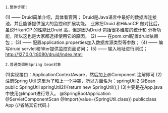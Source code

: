     1.整体步骤：
(1) —— Druid简单介绍，具体看官网；
Druid是Java语言中最好的数据库连接池，并且能够提供强大的监控和扩展功能。
业界把Druid 和HikariCP 做对比后，虽说HikariCP 的性能比Druid 高，但是因为Druid 包括很多维度的统计和
分析功能，所以这也是大家都选择使用它的原因。
(2) —— 在pom.xml配置druid依赖包；
(3) —— 配置application.properties加入数据库源类型等参数；
(4) —— 编写druid servlet和filter提供监控页面访问；
(5) —— 输入地址进行测试；http://127.0.0.1:8080/druid/index.html


    2.普通类调用Spring bean对象
(1)实现接口：ApplicationContextAware，然后加上@Component 注解即可
(2)注册Spring Util  这里为了和上一个冲突，所以方面名为：springUtil2
	@Bean
	public SpringUtil springUtil2(){return new SpringUtil();}
(3)主要是在App.java中使用@Import进行导入。
	@SpringBootApplication
	@ServletComponentScan
	@Import(value={SpringUtil.class})
	publicclass App {//省略其它代码.}	
	
	
	
	